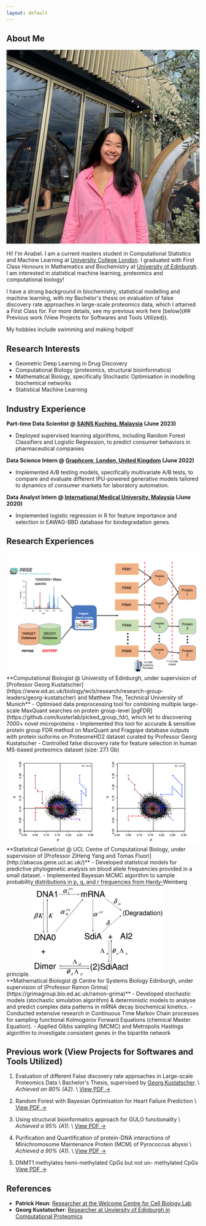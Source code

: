 ```yaml
---
layout: default
---
```


## About Me

<img class="profile-picture" src="sherlock1.png">

Hi! I'm Anabel. I am a current masters student in Computational Statistics and Machine Learning at [University College London](https://www.ucl.ac.uk/). I graduated with First Class Honours in Mathematics and Biochemistry at [University of Edinburgh](https://www.ed.ac.uk/). I am interested in statistical machine learning, proteomics and computational biology!

I have a strong background in biochemistry, statistical modelling and machine learning, with my Bachelor's thesis on evaluation of false discovery rate approaches in large-scale proteomics data, which I attained a First Class for. For more details, see my previous work here [below](## Previous work (View Projects for Softwares and Tools Utilized)).

My hobbies include swimming and making hotpot! 

## Research Interests
<!-- TODO: Links to interesting papers -->
- Geometric Deep Learning in Drug Discovery
- Computational Biology (proteomics, structural bioinformatics)
- Mathematical Biology, specifically Stochastic Optimisation in modelling biochemical networks
- Statistical Machine Learning

## Industry Experience
**Part-time Data Scientist @ [SAINS Kuching, Malaysia](https://www.sains.com.my/) (June 2023)**
- Deployed supervised learning algorithms, including Random Forest Classifiers and Logistic Regression, to predict consumer behaviors in pharmaceutical companies

**Data Science Intern @ [Graphcore, London, United Kingdom](https://www.graphcore.ai/) (June 2022)**
- Implemented A/B testing models, specifically multivariate A/B tests, to compare and evaluate different IPU-powered generative models tailored to dynamics of consumer markets for laboratory automation.

**Data Analyst Intern @ [International Medical University, Malaysia](https://www.imu.edu.my/) (June 2020)**
- Implemented logistic regression in R for feature importance and selection in EAWAG-BBD database for biodegradation genes.

## Research Experiences

<img class="profile-picture" src="ProteomeHD2.png">
**Computational Biologist @ University of Edinburgh, under supervision of [Professor Georg Kustatscher](https://www.ed.ac.uk/biology/wcb/research/research-group-leaders/georg-kustatscher) and Matthew The, Technical University of Munich**
- Optimised data preprocessing tool for combining multiple large-scale MaxQuant searches on protein group-level [pgFDR](https://github.com/kusterlab/picked_group_fdr), which let to discovering 7000+ novel microproteins
- Implemented this tool for accurate & sensitive protein group FDR method on MaxQuant and Fragpipe database
outputs with protein isoforms on ProteomeHD2 dataset curated by Professor Georg Kustatscher
- Controlled false discovery rate for feature selection in human MS-based proteomics dataset (size: 27.1 Gb)

<img class="profile-picture" src="ABOBlood.png">
**Statistical Geneticist @ UCL Centre of Computational Biology, under supervision of [Professor ZiHeng Yang and Tomas Fluori](http://abacus.gene.ucl.ac.uk/)**
- Developed statistical models for predictive phylogenetic analysis on blood allele frequencies provided in a small
dataset.
- Implemented Bayesian MCMC algorithm to sample probability distributions in p, q, and r frequencies from
Hardy-Weinberg principle.

<img class="profile-picture" src="Stochastic.png">
**Mathematical Biologist @ Centre for Systems Biology Edinburgh, under supervision of [Professor Ramon Grima](https://grimagroup.bio.ed.ac.uk/ramon-grima)**
- Developed stochastic models (stochastic simulation algorithm) & deterministic models to analyse and predict
complex data patterns in mRNA decay biochemical kinetics.
- Conducted extensive research in Continuous Time Markov Chain processes for sampling functional Kolmogorov
Forward Equations (chemical Master Equation).
- Applied Gibbs sampling (MCMC) and Metropolis Hastings algorithm to investigate consistent genes in the
bipartite network

## Previous work (View Projects for Softwares and Tools Utilized)
1. Evaluation of different False discovery rate approaches in Large-scale Proteomics Data \\
Bachelor's Thesis, supervised by [Georg Kustatscher](https://www.ed.ac.uk/biology/wcb/research/research-group-leaders/georg-kustatscher). \\
_Achieved an 80% (A2)_. \\
[View PDF →](/documents/dissertation.pdf)  

2. Random Forest with Bayesian Optimisation for Heart Failure Prediction \\
[View PDF →](/documents/AI4BH_CW1_23205123.pdf)

3. Using structural bioinformatics approach for GULO functionality \\
_Achieved a 95% (A1)_. \\
[View PDF →](/documents/GULO_Bioinformatics.pdf)
 
4. Purification and Quantification of protein-DNA interactions of Minichromosome
Maintenance Protein (MCM) of Pyrococcus abyssi \\
_Achieved a 90% (A1)_. \\
[View PDF →](/documents/MCM_Protein_Project.pdf)

5. DNMT1 methylates hemi-methylated CpGs but not un- methylated CpGs
[View PDF →](/documents/Structural_Bioinformatics_Project1.pdf)

## References

* **Patrick Heun**: [Researcher at the Welcome Centre for Cell Biology Lab](https://www.ed.ac.uk/biology/groups/heunlab)
* **Georg Kustatscher**: [Researcher at Unviersity of Edinburgh in Computational Proteomics](https://www.ed.ac.uk/biology/wcb/research/research-group-leaders/georg-kustatscher)

